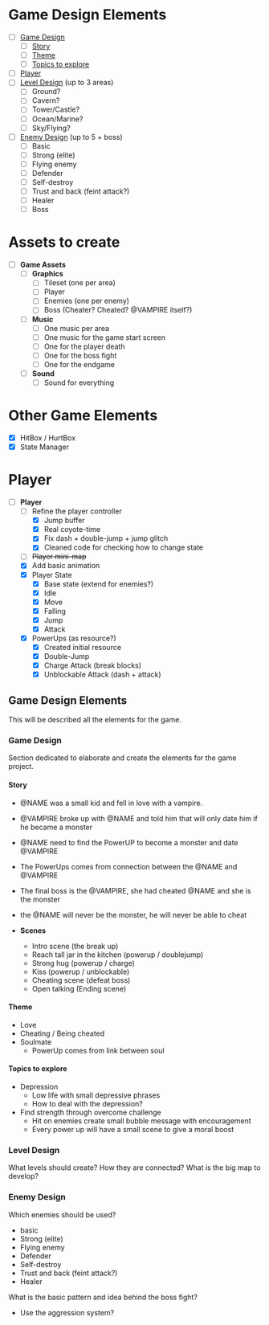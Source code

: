 # Game Design Elements

- [ ] [Game Design](#Game-Design)
  - [ ] [Story](#Story)
  - [ ] [Theme](#Theme)
  - [ ] [Topics to explore](#Topics-to-explore)
- [ ] [Player](#Player)
- [ ] [Level Design](#Level-Design) (up to 3 areas)
  - [ ] Ground?
  - [ ] Cavern?
  - [ ] Tower/Castle?
  - [ ] Ocean/Marine?
  - [ ] Sky/Flying?
- [ ] [Enemy Design](#Enemy-Design) (up to 5 + boss)
  - [ ] Basic
  - [ ] Strong (elite)
  - [ ] Flying enemy
  - [ ] Defender
  - [ ] Self-destroy
  - [ ] Trust and back (feint attack?)
  - [ ] Healer
  - [ ] Boss

# Assets to create

- [ ] **Game Assets**
  - [ ] **Graphics**
    - [ ] Tileset (one per area)
    - [ ] Player
    - [ ] Enemies (one per enemy)
    - [ ] Boss (Cheater? Cheated? @VAMPIRE itself?)
  - [ ] **Music**
    - [ ] One music per area
    - [ ] One music for the game start screen
    - [ ] One for the player death
    - [ ] One for the boss fight
    - [ ] One for the endgame
  - [ ] **Sound**
    - [ ] Sound for everything

# Other Game Elements

- [x] HitBox / HurtBox
- [x] State Manager

# Player

- [ ] **Player**
  - [ ] Refine the player controller
    - [x] Jump buffer
    - [x] Real coyote-time
    - [x] Fix dash + double-jump + jump glitch
    - [x] Cleaned code for checking how to change state
  - [ ] ~~Player mini-map~~
  - [x] Add basic animation
  - [x] Player State
    - [x] Base state (extend for enemies?)
    - [x] Idle
    - [x] Move
    - [x] Falling
    - [x] Jump
    - [x] Attack
  - [x] PowerUps (as resource?)
    - [x] Created initial resource
    - [x] Double-Jump
    - [x] Charge Attack (break blocks)
    - [x] Unblockable Attack (dash + attack)

## Game Design Elements

This will be described all the elements for the game.

### Game Design

Section dedicated to elaborate and create the elements for the game project.

#### Story

- @NAME was a small kid and fell in love with a vampire.
- @VAMPIRE broke up with @NAME and told him that will only date him if he became a monster
- @NAME need to find the PowerUP to become a monster and date @VAMPIRE
- The PowerUps comes from connection between the @NAME and @VAMPIRE
- The final boss is the @VAMPIRE, she had cheated @NAME and she is the monster
- the @NAME will never be the monster, he will never be able to cheat

- **Scenes**
  - Intro scene (the break up)
  - Reach tall jar in the kitchen (powerup / doublejump)
  - Strong hug (powerup / charge)
  - Kiss (powerup / unblockable)
  - Cheating scene (defeat boss)
  - Open talking (Ending scene)

#### Theme

- Love
- Cheating / Being cheated
- Soulmate
  - PowerUp comes from link between soul

#### Topics to explore

- Depression
  - Low life with small depressive phrases
  - How to deal with the depression?
- Find strength through overcome challenge
  - Hit on enemies create small bubble message with encouragement
  - Every power up will have a small scene to give a moral boost

### Level Design

What levels should create?
How they are connected?
What is the big map to develop?

### Enemy Design

Which enemies should be used?

- basic
- Strong (elite)
- Flying enemy
- Defender
- Self-destroy
- Trust and back (feint attack?)
- Healer

What is the basic pattern and idea behind the boss fight?

- Use the aggression system?
